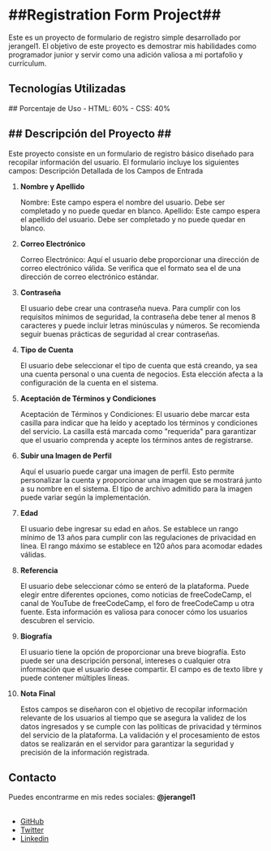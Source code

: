 <h1>##Registration Form Project##</h1>
Este es un proyecto de formulario de registro simple desarrollado por jerangel1. El objetivo de este proyecto es demostrar mis habilidades como programador junior y servir como una adición valiosa a mi portafolio y currículum.

<h2>Tecnologías Utilizadas</h2>
## Porcentaje de Uso
- HTML: 60%
- CSS: 40%

<h2>## Descripción del Proyecto ## </h2>
Este proyecto consiste en un formulario de registro básico diseñado para recopilar información del usuario. El formulario incluye los siguientes campos:
Descripción Detallada de los Campos de Entrada

<ol>
  <li><b>Nombre y Apellido</b>
    <p>Nombre: Este campo espera el nombre del usuario. Debe ser completado y no puede quedar en blanco.
      Apellido: Este campo espera el apellido del usuario. Debe ser completado y no puede quedar en blanco.</p>
  </li>

  <li><b>Correo Electrónico</b>
    <p>Correo Electrónico: Aquí el usuario debe proporcionar una dirección de correo electrónico válida. Se verifica que
      el formato sea el de una dirección de correo electrónico estándar.</p>
  </li>
  <li><b>Contraseña</b>
  <p>El usuario debe crear una contraseña nueva. Para cumplir con los requisitos mínimos de seguridad, la
      contraseña debe tener al menos 8 caracteres y puede incluir letras minúsculas y números. Se recomienda seguir
      buenas prácticas de seguridad al crear contraseñas.</p>
  </li>
  <li><b>Tipo de Cuenta</b><p>El usuario debe seleccionar el tipo de cuenta que está creando, ya sea una cuenta personal o una
      cuenta de negocios. Esta elección afecta a la configuración de la cuenta en el sistema.</p>
  </li>

  <li> <b>Aceptación de Términos y Condiciones</b>
  <p>Aceptación de Términos y Condiciones: El usuario debe marcar esta casilla
      para indicar que ha leído y aceptado los términos y condiciones del servicio. La casilla está marcada como
      "requerida" para garantizar que el usuario comprenda y acepte los términos antes de registrarse.</p>
  </li>

  <li><b>Subir una Imagen de Perfil</b>
  <p>Aquí el usuario puede cargar una imagen de perfil. Esto permite personalizar la
      cuenta y proporcionar una imagen que se mostrará junto a su nombre en el sistema. El tipo de archivo admitido para
      la imagen puede variar según la implementación.</p>
  </li>

  <li><b>Edad</b>
  <p>El usuario debe ingresar su edad en años. Se establece un rango mínimo de 13 años para cumplir con las
      regulaciones de privacidad en línea. El rango máximo se establece en 120 años para acomodar edades válidas.</p>
  </li>

  <li><b>Referencia</b><p>El usuario debe seleccionar cómo se enteró de la plataforma. Puede elegir entre diferentes opciones,
      como noticias de freeCodeCamp, el canal de YouTube de freeCodeCamp, el foro de freeCodeCamp u otra fuente. Esta
      información es valiosa para conocer cómo los usuarios descubren el servicio.</p>
  </li>

  <li><b>Biografía</b><p>El usuario tiene la opción de proporcionar una breve biografía. Esto puede ser una descripción
      personal, intereses o cualquier otra información que el usuario desee compartir. El campo es de texto libre y
      puede contener múltiples líneas.</p>
  </li>
  <li><b>Nota Final</b><p>Estos campos se diseñaron con el objetivo de recopilar información relevante de los usuarios al
      tiempo que se asegura la validez de los datos ingresados y se cumple con las políticas de privacidad y términos
      del servicio de la plataforma. La validación y el procesamiento de estos datos se realizarán en el servidor para
      garantizar la seguridad y precisión de la información registrada.
    </p>
  </li>
</ol>
<h2><b>Contacto</b></h2>
Puedes encontrarme en mis redes sociales: <b>@jerangel1</b><br><br>
<ul>
  <li><a href="https://github.com/jerangel1?tab=repositories">GitHub</a></li>
   <li><a href="https://twitter.com/jerangel1">Twitter</a></li>
   <li><a href="https://www.linkedin.com/in/jerangel1/">Linkedin</a></li>
</ul>
